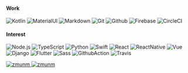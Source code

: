 <!--
I don’t know why you came here, but thank you for your interest.

**zmunm/zmunm** is a ✨ _special_ ✨ repository because its `README.md` (this file) appears on your GitHub profile.

Here are some ideas to get you started:

- 🔭 I’m currently working on ably
- 🌱 I’m currently learning clean architecture
- 👯 I’m looking to collaborate on whatever
- 🤔 I’m looking for help with ...
- 💬 Ask me about ...
- 📫 How to reach me: ...
- 😄 Pronouns: ...
- ⚡ Fun fact: ...
-->

#### Work
![Kotlin](https://img.shields.io/badge/kotlin-%230095D5.svg?&style=for-the-badge&logo=kotlin&logoColor=white)
![MaterialUI](https://img.shields.io/badge/material%20ui%20-%230081CB.svg?&style=for-the-badge&logo=material-ui&logoColor=white)
![Markdown](https://img.shields.io/badge/markdown-%23000000.svg?&style=for-the-badge&logo=markdown&logoColor=white)
![Git](https://img.shields.io/badge/git%20-%23F05033.svg?&style=for-the-badge&logo=git&logoColor=white)
![Github](https://img.shields.io/badge/github%20-%23121011.svg?&style=for-the-badge&logo=github&logoColor=white)
![Firebase](https://img.shields.io/badge/firebase%20-%23039BE5.svg?&style=for-the-badge&logo=firebase)
![CircleCI](https://img.shields.io/badge/CIRCLECI%20-%23161616.svg?&style=for-the-badge&logo=circleci&logoColor=white)

#### Interest
![Node.js](https://img.shields.io/badge/node.js%20-%2343853D.svg?&style=for-the-badge&logo=node.js&logoColor=white)
![TypeScript](https://img.shields.io/badge/typescript%20-%23007ACC.svg?&style=for-the-badge&logo=typescript&logoColor=white)
![Python](https://img.shields.io/badge/python%20-%2314354C.svg?&style=for-the-badge&logo=python&logoColor=white)
![Swift](https://img.shields.io/badge/swift-%23FA7343.svg?&style=for-the-badge&logo=swift&logoColor=white)
![React](https://img.shields.io/badge/react%20-%2320232a.svg?&style=for-the-badge&logo=react&logoColor=%2361DAFB)
![ReactNative](https://img.shields.io/badge/react_native%20-%2320232a.svg?&style=for-the-badge&logo=react&logoColor=%2361DAFB)
![Vue](https://img.shields.io/badge/vuejs%20-%2335495e.svg?&style=for-the-badge&logo=vue.js&logoColor=%234FC08D)
![Django](https://img.shields.io/badge/django%20-%23092E20.svg?&style=for-the-badge&logo=django&logoColor=white)
![Flutter](https://img.shields.io/badge/Flutter%20-%2302569B.svg?&style=for-the-badge&logo=Flutter&logoColor=white)
![Sass](https://img.shields.io/badge/SASS%20-hotpink.svg?&style=for-the-badge&logo=SASS&logoColor=white)
![GithubAction](https://img.shields.io/badge/github%20actions%20-%232671E5.svg?&style=for-the-badge&logo=github%20actions&logoColor=white)
![Travis](https://img.shields.io/badge/travisci%20-%232B2F33.svg?&style=for-the-badge&logo=travis&logoColor=white)

<a href="https://github.com/anuraghazra/github-readme-stats">
  <img src="https://github-readme-stats.vercel.app/api?username=zmunm&show_icons=true&theme=gruvbox&count_private=true&hide=stars,prs" alt="zmunm" />
</a>
<a href="https://github.com/anuraghazra/github-readme-stats">
  <img src="https://github-readme-stats.vercel.app/api/top-langs/?username=zmunm&layout=compact" alt="zmunm" />
</a>

